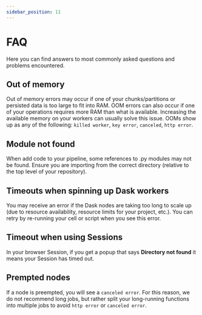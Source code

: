 ```yaml
---
sidebar_position: 11
---
```


# FAQ

Here you can find answers to most commonly asked questions and problems encountered.

## Out of memory 
Out of memory errors may occur if one of your chunks/partitions or persisted data is too large to fit into RAM. OOM errors can also occur if one of your operations requires more RAM than what is available. Increasing the available memory on your workers can usually solve this issue. OOMs show up as any of the following: `killed worker`, `key error`, `canceled`, `http error`. 

## Module not found
When add code to your pipeline, some references to .py modules may not be found. Ensure you are importing from the correct directory (relative to the top level of your repository). 

## Timeouts when spinning up Dask workers
You may receive an error if the Dask nodes are taking too long to scale up (due to resource availability, resource limits for your project, etc.). You can retry by re-running your cell or script when you see this error.

## Timeout when using Sessions
In your browser Session, if you get a popup that says **Directory not found** it means your Session has timed out. 

## Prempted nodes
If a node is preempted, you will see a `canceled error`. For this reason, we do not recommend long jobs, but rather split your long-running functions into multiple jobs to avoid `http error` or `canceled error`. 

